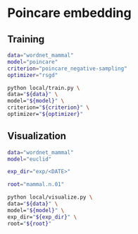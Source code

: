 # Poincare embedding

## Training

```sh
data="wordnet_mammal"
model="poincare"
criterion="poincare_negative-sampling"
optimizer="rsgd"

python local/train.py \
data="${data}" \
model="${model}" \
criterion="${criterion}" \
optimizer="${optimizer}"
```

## Visualization

```sh
data="wordnet_mammal"
model="euclid"

exp_dir="exp/<DATE>"

root="mammal.n.01"

python local/visualize.py \
data="${data}" \
model="${model}" \
exp_dir="${exp_dir}" \
root="${root}"
```
